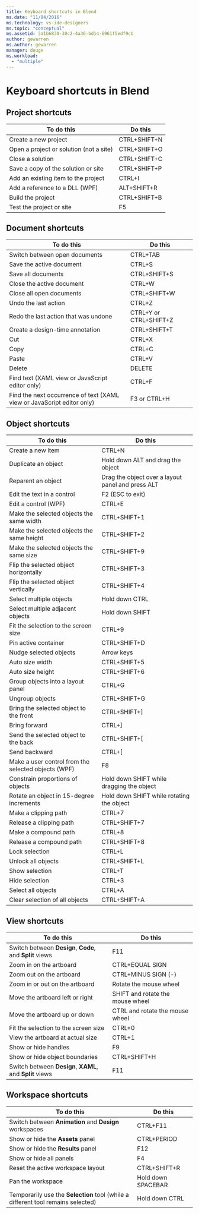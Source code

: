 ```yaml
---
title: Keyboard shortcuts in Blend
ms.date: "11/04/2016"
ms.technology: vs-ide-designers
ms.topic: "conceptual"
ms.assetid: 3a1b6830-30c2-4a36-bd14-6961f5edf9cb
author: gewarren
ms.author: gewarren
manager: douge
ms.workload:
  - "multiple"
---
```

# Keyboard shortcuts in Blend
## Project shortcuts

|To do this|Do this|
|----------------|-------------|
|Create a new project|CTRL+SHIFT+N|
|Open a project or solution (not a site)|CTRL+SHIFT+O|
|Close a solution|CTRL+SHIFT+C|
|Save a copy of the solution or site|CTRL+SHIFT+P|
|Add an existing item to the project|CTRL+I|
|Add a reference to a DLL (WPF)|ALT+SHIFT+R|
|Build the project|CTRL+SHIFT+B|
|Test the project or site|F5|

## Document shortcuts

|To do this|Do this|
|----------------|-------------|
|Switch between open documents|CTRL+TAB|
|Save the active document|CTRL+S|
|Save all documents|CTRL+SHIFT+S|
|Close the active document|CTRL+W|
|Close all open documents|CTRL+SHIFT+W|
|Undo the last action|CTRL+Z|
|Redo the last action that was undone|CTRL+Y or CTRL+SHIFT+Z|
|Create a design-time annotation|CTRL+SHIFT+T|
|Cut|CTRL+X|
|Copy|CTRL+C|
|Paste|CTRL+V|
|Delete|DELETE|
|Find text (XAML view or JavaScript editor only)|CTRL+F|
|Find the next occurrence of text (XAML view or JavaScript editor only)|F3 or CTRL+H|

## Object shortcuts

|To do this|Do this|
|----------------|-------------|
|Create a new item|CTRL+N|
|Duplicate an object|Hold down ALT and drag the object|
|Reparent an object|Drag the object over a layout panel and press ALT|
|Edit the text in a control|F2 (ESC to exit)|
|Edit a control (WPF)|CTRL+E|
|Make the selected objects the same width|CTRL+SHIFT+1|
|Make the selected objects the same height|CTRL+SHIFT+2|
|Make the selected objects the same size|CTRL+SHIFT+9|
|Flip the selected object horizontally|CTRL+SHIFT+3|
|Flip the selected object vertically|CTRL+SHIFT+4|
|Select multiple objects|Hold down CTRL|
|Select multiple adjacent objects|Hold down SHIFT|
|Fit the selection to the screen size|CTRL+9|
|Pin active container|CTRL+SHIFT+D|
|Nudge selected objects|Arrow keys|
|Auto size width|CTRL+SHIFT+5|
|Auto size height|CTRL+SHIFT+6|
|Group objects into a layout panel|CTRL+G|
|Ungroup objects|CTRL+SHIFT+G|
|Bring the selected object to the front|CTRL+SHIFT+]|
|Bring forward|CTRL+]|
|Send the selected object to the back|CTRL+SHIFT+[|
|Send backward|CTRL+[|
|Make a user control from the selected objects (WPF)|F8|
|Constrain proportions of objects|Hold down SHIFT while dragging the object|
|Rotate an object in 15-degree increments|Hold down SHIFT while rotating the object|
|Make a clipping path|CTRL+7|
|Release a clipping path|CTRL+SHIFT+7|
|Make a compound path|CTRL+8|
|Release a compound path|CTRL+SHIFT+8|
|Lock selection|CTRL+L|
|Unlock all objects|CTRL+SHIFT+L|
|Show selection|CTRL+T|
|Hide selection|CTRL+3|
|Select all objects|CTRL+A|
|Clear selection of all objects|CTRL+SHIFT+A|

## View shortcuts

|To do this|Do this|
|----------------|-------------|
|Switch between **Design**, **Code**, and **Split** views|F11|
|Zoom in on the artboard|CTRL+EQUAL SIGN|
|Zoom out on the artboard|CTRL+MINUS SIGN (-)|
|Zoom in or out on the artboard|Rotate the mouse wheel|
|Move the artboard left or right|SHIFT and rotate the mouse wheel|
|Move the artboard up or down|CTRL and rotate the mouse wheel|
|Fit the selection to the screen size|CTRL+0|
|View the artboard at actual size|CTRL+1|
|Show or hide handles|F9|
|Show or hide object boundaries|CTRL+SHIFT+H|
|Switch between **Design**, **XAML**, and **Split** views|F11|

## Workspace shortcuts

|To do this|Do this|
|----------------|-------------|
|Switch between **Animation** and **Design** workspaces|CTRL+F11|
|Show or hide the **Assets** panel|CTRL+PERIOD|
|Show or hide the **Results** panel|F12|
|Show or hide all panels|F4|
|Reset the active workspace layout|CTRL+SHIFT+R|
|Pan the workspace|Hold down SPACEBAR|
|Temporarily use the **Selection** tool (while a different tool remains selected)|Hold down CTRL|